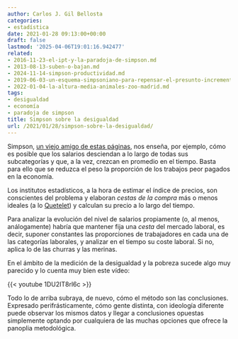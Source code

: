 ```yaml
---
author: Carlos J. Gil Bellosta
categories:
- estadística
date: 2021-01-28 09:13:00+00:00
draft: false
lastmod: '2025-04-06T19:01:16.942477'
related:
- 2016-11-23-el-ipt-y-la-paradoja-de-simpson.md
- 2013-08-13-suben-o-bajan.md
- 2024-11-14-simpson-productividad.md
- 2019-06-03-un-esquema-simpsoniano-para-repensar-el-presunto-incremento-de-la-desigualdad.md
- 2022-01-04-la-altura-media-animales-zoo-madrid.md
tags:
- desigualdad
- economía
- paradoja de simpson
title: Simpson sobre la desigualdad
url: /2021/01/28/simpson-sobre-la-desigualdad/
---
```


Simpson, [un viejo amigo de estas páginas](https://www.datanalytics.com/tags/paradoja-de-simpson/), nos enseña, por ejemplo, cómo es posible que los salarios desciendan a lo largo de todas sus subcategorías y que, a la vez, crezcan en promedio en el tiempo. Basta para ello que se reduzca el peso la proporción de los trabajos peor pagados en la economía.

Los institutos estadísticos, a la hora de estimar el índice de precios, son conscientes del problema y elaboran _cestas de la compra_ más o menos ideales (a lo [Quetelet](https://datanalytics.com/2017/04/21/asi-se-invento-el-nudo-gordiano-del-hombre-medio/)) y calculan su precio a lo largo del tiempo.

Para analizar la evolución del nivel de salarios propiamente (o, al menos, análogamente) habría que mantener fija una _cesta_ del mercado laboral, es decir, suponer constantes las proporciones de trabajadores en cada una de las categorías laborales, y analizar en el tiempo su coste laboral. Si no, aplica lo de las churras y las merinas.

En el ámbito de la medición de la desigualdad y la pobreza sucede algo muy parecido y lo cuenta muy bien este vídeo:

{{< youtube 1DU2IT8rl6c >}}

Todo lo de arriba subraya, de nuevo, cómo el método son las conclusiones. Expresado perifrásticamente, cómo gente distinta, con ideología diferente puede observar los mismos datos y llegar a conclusiones opuestas simplemente optando por cualquiera de las muchas opciones que ofrece la panoplia metodológica.